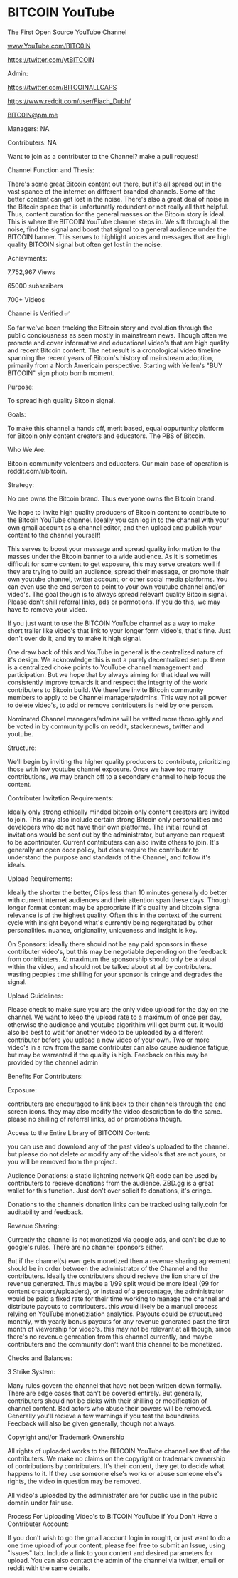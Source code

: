 # BITCOIN YouTube
The First Open Source YouTube Channel

www.YouTube.com/BITC0IN

https://twitter.com/ytBITCOIN

Admin:

https://twitter.com/BITCOINALLCAPS

https://www.reddit.com/user/Fiach_Dubh/

BlTC0IN@pm.me

Managers:
NA

Contributers:
NA

Want to join as a contributer to the Channel? make a pull request!

Channel Function and Thesis:

There's some great Bitcoin content out there, but it's all spread out in the vast spance of the internet on different branded channels. Some of the better content can get lost in the noise. There's also a great deal of noise in the Bitcoin space that is unfortunatly redundent or not really all that helpful. Thus, content curation for the general masses on the Bitcoin story is ideal. This is where the BITCOIN YouTube channel steps in. We sift through all the noise, find the signal and boost that signal to a general audience under the BITCOIN banner. This serves to highlight voices and messages that are high quality BITCOIN signal but often get lost in the noise.

Achievments:

7,752,967 Views

65000 subscribers

700+ Videos

Channel is Verified ✅

So far we've been tracking the Bitcoin story and evolution through the public conciousness as seen mostly in mainstream news. Though often we promote and cover informative and educational video's that are high quality and recent Bitcoin content. The net result is a cronological video timeline spanning the recent years of Bitcoin's history of mainstream adoption, primarily from a North Americain perspective. Starting with Yellen's "BUY BITCOIN" sign photo bomb moment.

Purpose:

To spread high quality Bitcoin signal.

Goals:

To make this channel a hands off, merit based, equal oppurtunity platform for Bitcoin only content creators and educators. The PBS of Bitcoin.

Who We Are:

Bitcoin community volenteers and educaters. Our main base of operation is reddit.com/r/bitcoin.

Strategy:

No one owns the Bitcoin brand. Thus everyone owns the Bitcoin brand. 

We hope to invite high quality producers of Bitcoin content to contribute to the Bitcoin YouTube channel. Ideally you can log in to the channel with your own gmail account as a channel editor, and then upload and publish your content to the channel yourself! 

This serves to boost your message and spread quality information to the masses under the Bitcoin banner to a wide audience. As it is sometimes difficult for some content to get exposure, this may serve creators well if they are trying to build an audience, spread their message, or promote their own youtube channel, twitter account, or other social media platforms. You can even use the end screen to point to your own youtube channel and/or video's. The goal though is to always spread relevant quality Bitcoin signal. Please don't shill referral links, ads or pormotions. If you do this, we may have to remove your video.

If you just want to use the BITCOIN YouTube channel as a way to make short trailer like video's that link to your longer form video's, that's fine. Just don't over do it, and try to make it high signal.

One draw back of this and YouTube in general is the centralized nature of it's design. We acknowledge this is not a purely decentralized setup. there is a centralized choke points to YouTube channel management and participation. But we hope that by always aiming for that ideal we will consistently improve towards it and respect the integrity of the work contributers to Bitcoin build. We therefore invite Bitcoin community members to apply to be Channel managers/admins. This way not all power to delete video's, to add or remove contributers is held by one person. 

Nominated Channel managers/admins will be vetted more thoroughly and be voted in by community polls on reddit, stacker.news, twitter and youtube.

Structure:

We'll begin by inviting the higher quality producers to contribute, prioritizing those with low youtube channel exposure. Once we have too many contributions, we may branch off to a secondary channel to help focus the content.

Contributer Invitation Requirements:

Ideally only strong ethically minded bitcoin only content creators are invited to join. This may also include certain strong Bitcoin only personalities and developers who do not have their own platforms. The initial round of invitations would be sent out by the administrator, but anyone can request to be acontributer. Current contributers can also invite others to join. It's generally an open door policy, but does require the contributer to understand the purpose and standards of the Channel, and follow it's ideals.

Upload Requirements:

Ideally the shorter the better, Clips less than 10 minutes generally do better with current internet audiences and their attention span these days. Though longer format content may be appropriate if it's quality and bitcoin signal relevance is of the highest quality. Often this in the context of the current cycle with insight beyond what's currently being regergitated by other personalities. nuance, origionality, uniqueness and insight is key. 

On Sponsors: ideally there should not be any paid sponsors in these contributer video's, but this may be negotiable depending on the feedback from contributers. At maximum the sponsorship should only be a visual within the video, and should not be talked about at all by contributers. wasting peoples time shilling for your sponsor is cringe and degrades the signal. 

Upload Guidelines:

Please check to make sure you are the only video upload for the day on the channel. We want to keep the upload rate to a maximum of once per day, otherwise the audience and youtube algorithim will get burnt out. It would also be best to wait for another video to be uploaded by a different contributer before you upload a new video of your own. Two or more video's in a row from the same contributer can also cause audience fatigue, but may be warranted if the quality is high. Feedback on this may be provided by the channel admin

Benefits For Contributers:

Exposure:

contributers are encouraged to link back to their channels through the end screen icons. they may also modify the video description to do the same. please no shilling of referral links, ad or promotions though.

Access to the Entire Library of BITCOIN Content:

you can use and download any of the past video's uploaded to the channel. but please do not delete or modify any of the video's that are not yours, or you will be removed from the project. 

Audience Donations: 
a static lightning network QR code can be used by contributers to recieve donations from the audience. ZBD.gg is a great wallet for this function. Just don't over solicit fo donations, it's cringe. 

Donations to the channels donation links can be tracked using tally.coin for auditability and feedback.

Revenue Sharing:

Currently the channel is not monetized via google ads, and can't be due to google's rules. There are no channel sponsors either.

But if the channel(s) ever gets monetized then a revenue sharing agreement should be in order between the administrator of the Channel and the contributers.
Ideally the contributers should recieve the lion share of the revenue generated. Thus maybe a 1/99 split would be more ideal (99 for content creators/uploaders), or instead of a percentage, the administrator would be paid a fixed rate for their time working to manage the channel and distribute payouts to contributers. this would likely be a manual process relying on YouTube monetiziation analytics. Payouts could be strucutured monthly, with yearly bonus payouts for any revenue generated past the first month of viewership for video's. this may not be relevant at all though, since there's no revenue genreation from this channel currently, and maybe contributers and the community don't want this channel to be monetized. 

Checks and Balances:

3 Strike System:

Many rules govern the channel that have not been written down formally. There are edge cases that can't be covered entirely. But generally, contributers should not be dicks with their shilling or modification of channel content. Bad actors who abuse their powers will be removed. Generally you'll recieve a few warnings if you test the boundaries. Feedback will also be given generally, though not always.

Copyright and/or Trademark Ownership

All rights of uploaded works to the BITCOIN YouTube channel are that of the contributers. We make no claims on the copyright or trademark ownership of contributions by contributers. It's their content, they get to decide what happens to it. If they use someone else's works or abuse someone else's rights, the video in question may be removed.

All video's uploaded by the administrater are for public use in the public domain under fair use.

Process For Uploading Video's to BITCOIN YouTube if You Don't Have a Contributer Account:

If you don't wish to go the gmail account login in rought, or just want to do a one time upload of your content, please feel free to submit an Issue, using "Issues" tab. Include a link to your content and desired parameters for upload. You can also contact the admin of the channel via twitter, email or reddit with the same details. 

